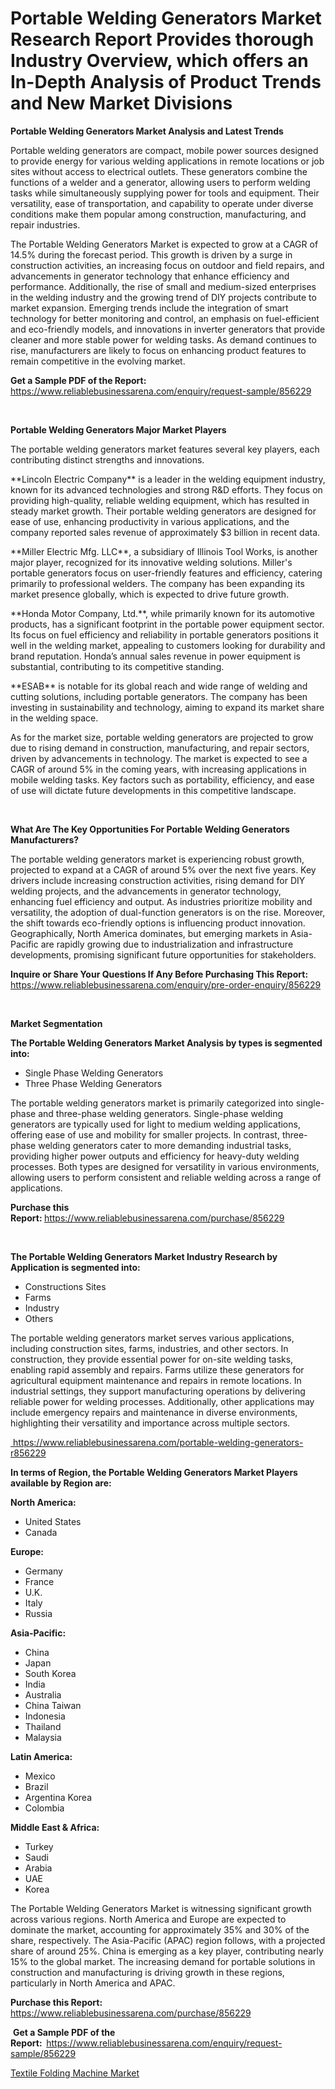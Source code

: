 <p><h1>Portable Welding Generators Market Research Report Provides thorough Industry Overview, which offers an In-Depth Analysis of Product Trends and New Market Divisions</h1></p><p><strong>Portable Welding Generators Market Analysis and Latest Trends</strong></p>
<p><p>Portable welding generators are compact, mobile power sources designed to provide energy for various welding applications in remote locations or job sites without access to electrical outlets. These generators combine the functions of a welder and a generator, allowing users to perform welding tasks while simultaneously supplying power for tools and equipment. Their versatility, ease of transportation, and capability to operate under diverse conditions make them popular among construction, manufacturing, and repair industries.</p><p>The Portable Welding Generators Market is expected to grow at a CAGR of 14.5% during the forecast period. This growth is driven by a surge in construction activities, an increasing focus on outdoor and field repairs, and advancements in generator technology that enhance efficiency and performance. Additionally, the rise of small and medium-sized enterprises in the welding industry and the growing trend of DIY projects contribute to market expansion. Emerging trends include the integration of smart technology for better monitoring and control, an emphasis on fuel-efficient and eco-friendly models, and innovations in inverter generators that provide cleaner and more stable power for welding tasks. As demand continues to rise, manufacturers are likely to focus on enhancing product features to remain competitive in the evolving market.</p></p>
<p><strong>Get a Sample PDF of the Report:&nbsp;</strong> <a href="https://www.reliablebusinessarena.com/enquiry/request-sample/856229?utm_campaign=1871&utm_medium=2&utm_source=Github&utm_content=ia&utm_term=08042025&utm_id=portable-welding-generators">https://www.reliablebusinessarena.com/enquiry/request-sample/856229</a></p>
<p>&nbsp;</p>
<p><strong>Portable Welding Generators Major Market Players</strong></p>
<p><p>The portable welding generators market features several key players, each contributing distinct strengths and innovations. </p><p>**Lincoln Electric Company** is a leader in the welding equipment industry, known for its advanced technologies and strong R&D efforts. They focus on providing high-quality, reliable welding equipment, which has resulted in steady market growth. Their portable welding generators are designed for ease of use, enhancing productivity in various applications, and the company reported sales revenue of approximately $3 billion in recent data.</p><p>**Miller Electric Mfg. LLC**, a subsidiary of Illinois Tool Works, is another major player, recognized for its innovative welding solutions. Miller's portable generators focus on user-friendly features and efficiency, catering primarily to professional welders. The company has been expanding its market presence globally, which is expected to drive future growth.</p><p>**Honda Motor Company, Ltd.**, while primarily known for its automotive products, has a significant footprint in the portable power equipment sector. Its focus on fuel efficiency and reliability in portable generators positions it well in the welding market, appealing to customers looking for durability and brand reputation. Honda’s annual sales revenue in power equipment is substantial, contributing to its competitive standing.</p><p>**ESAB** is notable for its global reach and wide range of welding and cutting solutions, including portable generators. The company has been investing in sustainability and technology, aiming to expand its market share in the welding space.</p><p>As for the market size, portable welding generators are projected to grow due to rising demand in construction, manufacturing, and repair sectors, driven by advancements in technology. The market is expected to see a CAGR of around 5% in the coming years, with increasing applications in mobile welding tasks. Key factors such as portability, efficiency, and ease of use will dictate future developments in this competitive landscape.</p></p>
<p>&nbsp;</p>
<p><strong>What Are The Key Opportunities For Portable Welding Generators Manufacturers?</strong></p>
<p><p>The portable welding generators market is experiencing robust growth, projected to expand at a CAGR of around 5% over the next five years. Key drivers include increasing construction activities, rising demand for DIY welding projects, and the advancements in generator technology, enhancing fuel efficiency and output. As industries prioritize mobility and versatility, the adoption of dual-function generators is on the rise. Moreover, the shift towards eco-friendly options is influencing product innovation. Geographically, North America dominates, but emerging markets in Asia-Pacific are rapidly growing due to industrialization and infrastructure developments, promising significant future opportunities for stakeholders.</p></p>
<p><strong>Inquire or Share Your Questions If Any Before Purchasing This Report:</strong> <a href="https://www.reliablebusinessarena.com/enquiry/pre-order-enquiry/856229?utm_campaign=1871&utm_medium=2&utm_source=Github&utm_content=ia&utm_term=08042025&utm_id=portable-welding-generators">https://www.reliablebusinessarena.com/enquiry/pre-order-enquiry/856229</a></p>
<p>&nbsp;</p>
<p><strong>Market Segmentation</strong></p>
<p><strong>The Portable Welding Generators Market Analysis by types is segmented into:</strong></p>
<p><ul><li>Single Phase Welding Generators</li><li>Three Phase Welding Generators</li></ul></p>
<p><p>The portable welding generators market is primarily categorized into single-phase and three-phase welding generators. Single-phase welding generators are typically used for light to medium welding applications, offering ease of use and mobility for smaller projects. In contrast, three-phase welding generators cater to more demanding industrial tasks, providing higher power outputs and efficiency for heavy-duty welding processes. Both types are designed for versatility in various environments, allowing users to perform consistent and reliable welding across a range of applications.</p></p>
<p><strong>Purchase this Report:&nbsp;</strong><a href="https://www.reliablebusinessarena.com/purchase/856229?utm_campaign=1871&utm_medium=2&utm_source=Github&utm_content=ia&utm_term=08042025&utm_id=portable-welding-generators">https://www.reliablebusinessarena.com/purchase/856229</a></p>
<p>&nbsp;</p>
<p><strong>The Portable Welding Generators Market Industry Research by Application is segmented into:</strong></p>
<p><ul><li>Constructions Sites</li><li>Farms</li><li>Industry</li><li>Others</li></ul></p>
<p><p>The portable welding generators market serves various applications, including construction sites, farms, industries, and other sectors. In construction, they provide essential power for on-site welding tasks, enabling rapid assembly and repairs. Farms utilize these generators for agricultural equipment maintenance and repairs in remote locations. In industrial settings, they support manufacturing operations by delivering reliable power for welding processes. Additionally, other applications may include emergency repairs and maintenance in diverse environments, highlighting their versatility and importance across multiple sectors.</p></p>
<p><a href="https://www.reliablebusinessarena.com/portable-welding-generators-r856229?utm_campaign=1871&utm_medium=2&utm_source=Github&utm_content=ia&utm_term=08042025&utm_id=portable-welding-generators">&nbsp;https://www.reliablebusinessarena.com/portable-welding-generators-r856229</a></p>
<p><strong>In terms of Region, the Portable Welding Generators Market Players available by Region are:</strong></p>
<p>
    <p> <strong> North America: </strong>
        <ul>
            <li>United States</li>
            <li>Canada</li>
        </ul>
        </p> 
    <p> <strong> Europe: </strong>
        <ul>
            <li>Germany</li>
            <li>France</li>
            <li>U.K.</li>
            <li>Italy</li>
            <li>Russia</li>
        </ul>
        </p> 
    <p> <strong> Asia-Pacific: </strong>
        <ul>
            <li>China</li>
            <li>Japan</li>
            <li>South Korea</li>
            <li>India</li>
            <li>Australia</li>
            <li>China Taiwan</li>
            <li>Indonesia</li>
            <li>Thailand</li>
            <li>Malaysia</li>
        </ul>
        </p> 
    <p> <strong> Latin America: </strong>
        <ul>
            <li>Mexico</li>
            <li>Brazil</li>
            <li>Argentina Korea</li>
            <li>Colombia</li>
        </ul>
        </p> 
    <p> <strong> Middle East & Africa: </strong>
        <ul>
            <li>Turkey</li>
            <li>Saudi</li>
            <li>Arabia</li>
            <li>UAE</li>
            <li>Korea</li>
        </ul>
    </p>
    </p>
<p><p>The Portable Welding Generators Market is witnessing significant growth across various regions. North America and Europe are expected to dominate the market, accounting for approximately 35% and 30% of the share, respectively. The Asia-Pacific (APAC) region follows, with a projected share of around 25%. China is emerging as a key player, contributing nearly 15% to the global market. The increasing demand for portable solutions in construction and manufacturing is driving growth in these regions, particularly in North America and APAC.</p></p>
<p><strong>Purchase this Report: </strong><a href="https://www.reliablebusinessarena.com/purchase/856229?utm_campaign=1871&utm_medium=2&utm_source=Github&utm_content=ia&utm_term=08042025&utm_id=portable-welding-generators">https://www.reliablebusinessarena.com/purchase/856229</a></p>
<p>&nbsp;<strong>Get a Sample PDF of the Report:&nbsp;&nbsp;</strong><a href="https://www.reliablebusinessarena.com/enquiry/request-sample/856229?utm_campaign=1871&utm_medium=2&utm_source=Github&utm_content=ia&utm_term=08042025&utm_id=portable-welding-generators">https://www.reliablebusinessarena.com/enquiry/request-sample/856229</a></p>
<p><strong></strong></p>
<p><p><a href="https://github.com/marloy8/Market-Research-Report-List-7/blob/main/textile-folding-machine-market.md?utm_campaign=1871&utm_medium=2&utm_source=Github&utm_content=ia&utm_term=08042025&utm_id=portable-welding-generators">Textile Folding Machine Market</a></p></p>